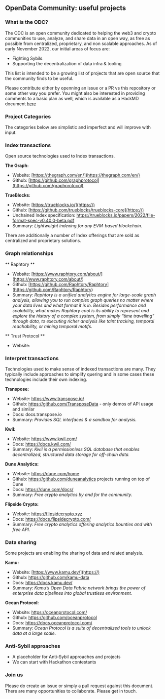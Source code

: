 ## OpenData Community: useful projects
### What is the ODC?
The ODC is an open community dedicated to helping the web3 and crypto communities to use, analyze, and share data in an open way, as free as possible from centralized, proprietary, and non scalable approaches. As of early November 2022, our initial areas of focus are:
- Fighting Sybils
- Supporting the decentralization of data infra & tooling

This list is intended to be a growing list of projects that are open source that the community finds to be useful.  

Please contribute either by openning an issue or a PR vs this repository or some other way you prefer. You might also be interested in providing comments to a basic plan as well, which is available as a HackMD document [here](https://hackmd.io/@epowell101/rk7ZdHCZo)

### Project Categories

The categories below are simplistic and imperfect and will improve with input.

### Index transactions

Open source technologies used to Index transactions. 

**The Graph:**  
- Website: [https://thegraph.com/en/](https://thegraph.com/en/)
- Github: [https://github.com/graphprotocol](https://github.com/graphprotocol)  

**TrueBlocks:**
- Website:  [https://trueblocks.io/](https://)
- Github: [https://github.com/trueblocks/trueblocks-core](https://)
- Unchained Index specification: https://trueblocks.io/papers/2022/file-format-spec-v0.40.0-beta.pdf
- Summary: *Lightweight indexing for any EVM-based blockchain.*

There are additionally a number of Index offerings that are sold as centralized and proprietary solutions.  

### Graph relationships 

** Raphtory **
- Website:  [https://www.raphtory.com/about/] (https://www.raphtory.com/about/)
- Github:  [https://github.com/Raphtory/Raphtory] (https://github.com/Raphtory/Raphtory)
- Summary: *Raphtory is a unified analytics engine for large-scale graph analysis, allowing you to run complex graph queries no matter where your data lives and what format it is in. Besides performance and scalability, what makes Raphtory cool is its ability to represent and explore the history of a complex system, from simply “time travelling” through data, to executing richer analysis like taint tracking, temporal reachability, or mining temporal motifs.*

** Trust Protocol **
- Website: 

### Interpret transactions

Technologies used to make sense of indexed transactions are many. They typically include approaches to simplify quering and in some cases these technologies include their own indexing.

**Transpose:**
- Website: https://www.transpose.io/
- Github: https://github.com/TransposeData  - only demos of API usage and similar
- Docs: docs.transpose.io
- Summary: *Provides SQL interfaces & a sandbox for analysis.*

**Kwil:**

- Website: https://www.kwil.com/
- Docs: https://docs.kwil.com/
- Summary: *Kwil is a permissionless SQL database that enables decentralized, structured data storage for off-chain data.*

**Dune Analytics:**
- Website:   https://dune.com/home
- Github: https://github.com/duneanalytics projects running on top of Dune
- Docs:  https://dune.com/docs/
- Summary: *Free crypto analytics by and for the community.*

**Flipside Crypto:**
- Website:   https://flipsidecrypto.xyz
- Docs:  https://docs.flipsidecrypto.com/
- Summary: *Free crypto analytics offering analytics bounties and with free API.*

### Data sharing

Some projects are enabling the sharing of data and related analysis.

**Kamu:**
- Website: [https://www.kamu.dev/](https://)
- Github: https://github.com/kamu-data
- Docs: https://docs.kamu.dev/
- Summary: *Kamu’s Open Data Fabric network brings the power of enterprise data pipelines into global trustless environment.*

**Ocean Protocol:**
- Website: https://oceanprotocol.com/
- Github: https://github.com/oceanprotocol
- Docs: https://docs.oceanprotocol.com/
- Summary: *Ocean Protocol is a suite of decentralized tools to unlock data at a large scale.*

### Anti-Sybil approaches
- A placeholder for Anti-Sybil approaches and projects
- We can start with Hackathon contestants

### Join us
Please do create an issue or simply a pull request against this document.  There are many opportunities to collaborate.  Please get in touch.  

